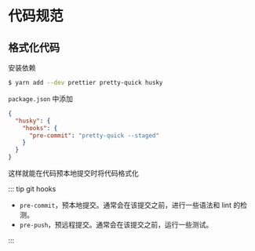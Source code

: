 # 代码规范

## 格式化代码

安装依赖

```bash
$ yarn add --dev prettier pretty-quick husky
```

`package.json` 中添加

```json
{
  "husky": {
    "hooks": {
      "pre-commit": "pretty-quick --staged"
    }
  }
}
```

这样就能在代码预本地提交时将代码格式化

::: tip git hooks

- `pre-commit`，预本地提交。通常会在该提交之前，进行一些语法和 lint 的检测。
- `pre-push`，预远程提交。通常会在该提交之前，运行一些测试。

:::
